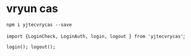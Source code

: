 # vryun cas 

`npm i yjtecvrycas --save`

`import {LoginCheck, LoginAuth, login, logout } from 'yjtecvrycas'`;

`login(); logout();`